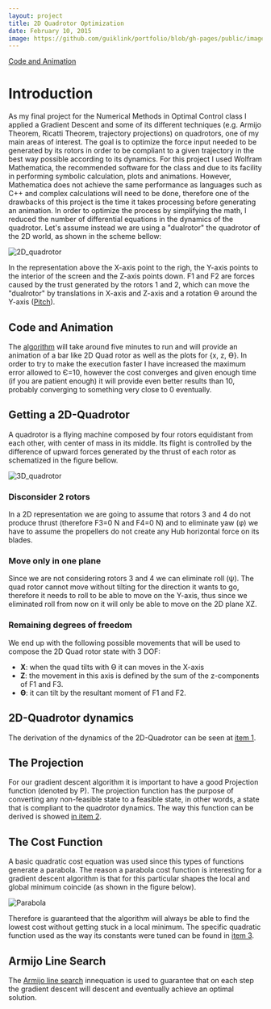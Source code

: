 ```yaml
---
layout: project
title: 2D Quadrotor Optimization
date: February 10, 2015
image: https://github.com/guiklink/portfolio/blob/gh-pages/public/images/2D_quad_opt/logo.png?raw=true
---
```


[Code and Animation]()

# Introduction
As my final project for the Numerical Methods in Optimal Control class I applied a Gradient Descent and some of its different techniques (e.g. Armijo Theorem, Ricatti Theorem, trajectory projections) on quadrotors, one of my main areas of interest. The goal is to optimize the force input needed to be generated by its rotors in order to be compliant to a given trajectory in the best way possible according to its dynamics. 
For this project I used Wolfram Mathematica, the recommended software for the class and due to its facility in performing symbolic calculation, plots and animations. However, Mathematica does not achieve the same performance as languages such as C++ and complex calculations will need to be done, therefore one of the drawbacks of this project is the time it takes processing before generating an animation. In order to optimize the process by simplifying the math, I reduced the number of differential equations in the dynamics of the quadrotor. Let's assume instead we are using a "dualrotor" the quadrotor of the 2D world, as shown in the scheme bellow:

![2D_quadrotor](https://github.com/guiklink/portfolio/blob/gh-pages/public/images/2D_quad_opt/2dQuad_1.png?raw=true)

In the representation above the X-axis point to the righ, the Y-axis points to the interior of the screen and the Z-axis points down. F1 and F2 are forces caused by the trust generated by the rotors 1 and 2, which can move the "dualrotor" by translations in X-axis and Z-axis and a rotation ϴ around the Y-axis ([Pitch](https://en.wikipedia.org/wiki/Flight_dynamics#/media/File:Yaw_Axis_Corrected.svg)).

## Code and Animation 
The [algorithm]() will take around five minutes to run and will provide an animation of a bar like 2D Quad rotor as well as the plots for {x, z, ϴ}.  In order to try to make the execution faster I have increased the maximum error allowed to Є=10, however the cost converges and given enough time (if you are patient enough) it will provide even better results than 10, probably converging to something very close to 0 eventually.  

## Getting a 2D-Quadrotor
A quadrotor is a flying machine composed by four rotors equidistant from each other, with center of mass in its middle. Its flight is controlled by the difference of upward forces generated by the thrust of each rotor as schematized in the figure bellow.

![3D_quadrotor](https://github.com/guiklink/portfolio/blob/gh-pages/public/images/2D_quad_opt/2dQuad_2.png?raw=true)

### Disconsider 2 rotors
In a 2D representation we are going to assume that rotors 3 and 4 do not produce thrust (therefore F3=0 N and F4=0 N) and to eliminate yaw (φ) we have to assume the propellers do not create any Hub horizontal force on its blades.

### Move only in one plane
Since we are not considering rotors 3 and 4 we can eliminate roll (ψ). The quad rotor cannot move without tilting for the direction it wants to go, therefore it needs to roll to be able to move on the Y-axis, thus since we eliminated roll from now on it will only be able to move on the 2D plane XZ.

### Remaining degrees of freedom
We end up with the following possible movements that will be used to compose the 2D Quad rotor state with 3 DOF:

* **X**: when the quad tilts with ϴ it can moves in the X-axis
* **Z**: the movement in this axis is defined by the sum of the z-components of F1 and F3.
* **ϴ**: it can tilt by the resultant moment of F1 and F2.  

## 2D-Quadrotor dynamics
The derivation of the dynamics of the 2D-Quadrotor can be seen at [item 1]().  

## The Projection
For our gradient descent algorithm it is important to have a good Projection function (denoted by P). The projection function has the purpose of converting any non-feasible state to a feasible state, in other words, a state that is compliant to the quadrotor dynamics. The way this function can be derived is showed [in item 2]().  

## The Cost Function
A basic quadratic cost equation was used since this types of functions generate a parabola. The reason a parabola cost function is interesting for a gradient descent algorithm is that for this particular shapes the local and global minimum coincide (as shown in the figure below).

![Parabola](https://github.com/guiklink/portfolio/blob/gh-pages/public/images/2D_quad_opt/quadratic_func.png?raw=true)

Therefore is guaranteed that the algorithm will always be able to find the lowest cost without getting stuck in a local minimum. The specific quadratic function used as the way its constants were tuned can be found in [item 3](). 

## Armijo Line Search
The [Armijo line search](https://en.wikipedia.org/wiki/Backtracking_line_search) innequation is used to guarantee that on each step the gradient descent will descent and eventually achieve an optimal solution.

